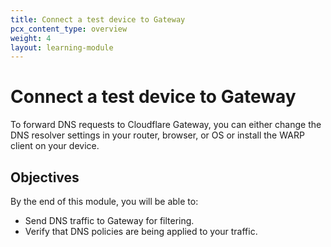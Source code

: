 ```yaml
---
title: Connect a test device to Gateway
pcx_content_type: overview
weight: 4
layout: learning-module
---
```


# Connect a test device to Gateway

To forward DNS requests to Cloudflare Gateway, you can either change the DNS resolver settings in your router, browser, or OS or install the WARP client on your device.

## Objectives

By the end of this module, you will be able to:

- Send DNS traffic to Gateway for filtering.
- Verify that DNS policies are being applied to your traffic.